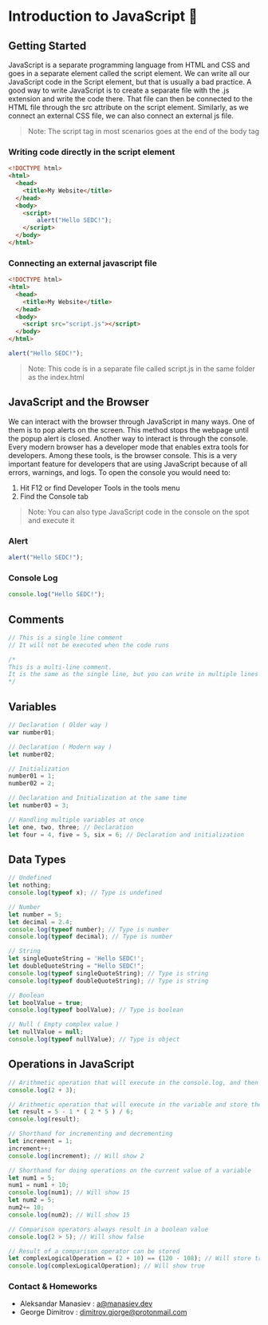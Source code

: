 # Introduction to JavaScript 👋

## Getting Started

JavaScript is a separate programming language from HTML and CSS and goes in a separate element called the script element. We can write all our JavaScript code in the Script element, but that is usually a bad practice. A good way to write JavaScript is to create a separate file with the .js extension and write the code there. That file can then be connected to the HTML file through the src attribute on the script element. Similarly, as we connect an external CSS file, we can also connect an external js file.
> Note: The script tag in most scenarios goes at the end of the body tag

### Writing code directly in the script element

```html
<!DOCTYPE html>
<html>
  <head>
    <title>My Website</title>
  </head>
  <body>
    <script>
        alert("Hello SEDC!");
    </script>
  </body>
</html>
```

### Connecting an external javascript file

```html
<!DOCTYPE html>
<html>
  <head>
    <title>My Website</title>
  </head>
  <body>
    <script src="script.js"></script>
  </body>
</html>
```

```js
alert("Hello SEDC!");
```

>Note: This code is in a separate file called script.js in the same folder as the index.html

## JavaScript and the Browser

We can interact with the browser through JavaScript in many ways. One of them is to pop alerts on the screen. This method stops the webpage until the popup alert is closed. Another way to interact is through the console. Every modern browser has a developer mode that enables extra tools for developers. Among these tools, is the browser console. This is a very important feature for developers that are using JavaScript because of all errors, warnings, and logs. To open the console you would need to:

1. Hit F12 or find Developer Tools in the tools menu
2. Find the Console tab

>Note: You can also type JavaScript code in the console on the spot and execute it

### Alert

```js
alert("Hello SEDC!");
```

### Console Log

```js
console.log("Hello SEDC!");
```

## Comments

```js
// This is a single line comment
// It will not be executed when the code runs

/*
This is a multi-line comment.
It is the same as the single line, but you can write in multiple lines :D
*/
```

## Variables

```js
// Declaration ( Older way )
var number01;

// Declaration ( Modern way )
let number02;

// Initialization
number01 = 1;
number02 = 2;

// Declaration and Initialization at the same time
let number03 = 3;

// Handling multiple variables at once
let one, two, three; // Declaration
let four = 4, five = 5, six = 6; // Declaration and initialization
```

## Data Types

```js
// Undefined
let nothing;
console.log(typeof x); // Type is undefined

// Number
let number = 5;
let decimal = 2.4;
console.log(typeof number); // Type is number
console.log(typeof decimal); // Type is number

// String
let singleQuoteString = 'Hello SEDC!';
let doubleQuoteString = "Hello SEDC!";
console.log(typeof singleQuoteString); // Type is string
console.log(typeof doubleQuoteString); // Type is string

// Boolean
let boolValue = true;
console.log(typeof boolValue); // Type is boolean

// Null ( Empty complex value )
let nullValue = null;
console.log(typeof nullValue); // Type is object
```

## Operations in JavaScript

```js
// Arithmetic operation that will execute in the console.log, and then show the result
console.log(2 + 3);

// Arithmetic operation that will execute in the variable and store the result. After that we show the result
let result = 5 - 1 * ( 2 * 5 ) / 6;
console.log(result);

// Shorthand for incrementing and decrementing
let increment = 1;
increment++;
console.log(increment); // Will show 2

// Shorthand for doing operations on the current value of a variable
let num1 = 5;
num1 = num1 + 10;
console.log(num1); // Will show 15
let num2 = 5;
num2+= 10;
console.log(num2); // Will show 15

// Comparison operators always result in a boolean value
console.log(2 > 5); // Will show false

// Result of a comparison operator can be stored
let complexLogicalOperation = (2 + 10) == (120 - 108); // Will store true
console.log(complexLogicalOperation); // Will show true
```

### Contact & Homeworks 
* Aleksandar Manasiev : a@manasiev.dev
* George Dimitrov : dimitrov.gjorge@protonmail.com